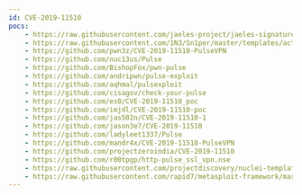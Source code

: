 ```yaml
---
id: CVE-2019-11510
pocs:
    - https://raw.githubusercontent.com/jaeles-project/jaeles-signatures/master/cves/pulse-connect-path-traversal-cve-2019-11510.yaml
    - https://raw.githubusercontent.com/1N3/Sn1per/master/templates/active/CVE-2019-11510_-_Pulse_Connect_Secure_SSL_VPN_Arbitrary_File_Read.sh
    - https://github.com/pwn3z/CVE-2019-11510-PulseVPN
    - https://github.com/nuc13us/Pulse
    - https://github.com/BishopFox/pwn-pulse
    - https://github.com/andripwn/pulse-exploit
    - https://github.com/aqhmal/pulsexploit
    - https://github.com/cisagov/check-your-pulse
    - https://github.com/es0/CVE-2019-11510_poc
    - https://github.com/imjdl/CVE-2019-11510-poc
    - https://github.com/jas502n/CVE-2019-11510-1
    - https://github.com/jason3e7/CVE-2019-11510
    - https://github.com/ladyleet1337/Pulse
    - https://github.com/mandr4x/CVE-2019-11510-PulseVPN
    - https://github.com/projectzeroindia/CVE-2019-11510
    - https://github.com/r00tpgp/http-pulse_ssl_vpn.nse
    - https://raw.githubusercontent.com/projectdiscovery/nuclei-templates/master/cves/CVE-2019-11510.yaml
    - https://raw.githubusercontent.com/rapid7/metasploit-framework/master/modules/auxiliary/gather/pulse_secure_file_disclosure.rb
---
```

